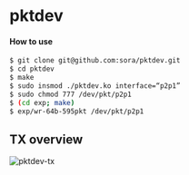 pktdev
======

#### How to use
```bash
$ git clone git@github.com:sora/pktdev.git
$ cd pktdev
$ make
$ sudo insmod ./pktdev.ko interface=“p2p1”
$ sudo chmod 777 /dev/pkt/p2p1
$ (cd exp; make)
$ exp/wr-64b-595pkt /dev/pkt/p2p1
```

## TX overview

![pktdev-tx](https://raw.githubusercontent.com/wiki/sora/pktdev/i/pktdev-tx.png)
